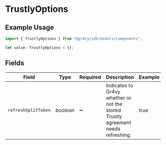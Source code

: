 # TrustlyOptions

## Example Usage

```typescript
import { TrustlyOptions } from "@gr4vy/sdk/models/components";

let value: TrustlyOptions = {};
```

## Fields

| Field                                                                            | Type                                                                             | Required                                                                         | Description                                                                      | Example                                                                          |
| -------------------------------------------------------------------------------- | -------------------------------------------------------------------------------- | -------------------------------------------------------------------------------- | -------------------------------------------------------------------------------- | -------------------------------------------------------------------------------- |
| `refreshSplitToken`                                                              | *boolean*                                                                        | :heavy_minus_sign:                                                               | Indicates to Gr4vy whether or not the stored Trustly agreement needs refreshing. | true                                                                             |